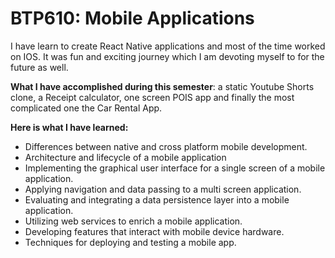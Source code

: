 # BTP610: Mobile Applications
I have learn to create React Native applications and most of the time worked on IOS. It was fun and exciting journey which I am devoting myself to for the future as well.

**What I have accomplished during this semester**: a static Youtube Shorts clone, a Receipt calculator, one screen POIS app and finally the most complicated one the Car Rental App.

**Here is what I have learned:**
 - Differences between native and cross platform mobile development.
  - Architecture and lifecycle of a mobile application 
  - Implementing the graphical user interface for a single screen of a mobile application.
  - Applying navigation and data passing to a multi screen application.
  - Evaluating and integrating a data persistence layer into a mobile application.
   - Utilizing web services to enrich a mobile application. 
   - Developing features that interact with mobile device hardware. 
   - Techniques for deploying and testing a mobile app.
